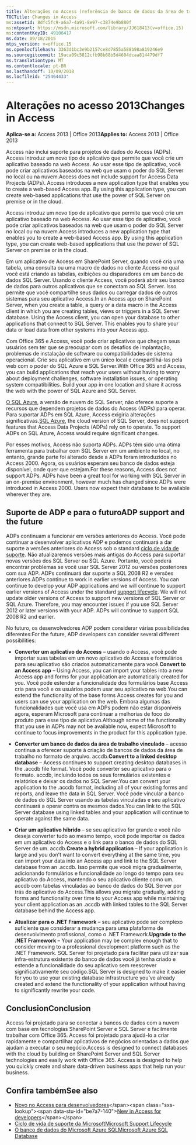 ```yaml
---
title: Alterações no Access (referência de banco de dados da área de trabalho do Access)
TOCTitle: Changes in Access
ms:assetid: 8dfc5fc9-a6a7-4a91-8e97-c3874e9b880f
ms:mtpsurl: https://msdn.microsoft.com/library/JJ618413(v=office.15)
ms:contentKeyID: 49106417
ms.date: 09/18/2015
mtps_version: v=office.15
ms.openlocfilehash: 3363d1bc3e9b2157ce8d7855a588b98a819246e9
ms.sourcegitcommit: 19aca09c5812cfb98b68b5d4604dcaa814479df7
ms.translationtype: MT
ms.contentlocale: pt-BR
ms.lasthandoff: 10/09/2018
ms.locfileid: "25464433"
---
```

# <a name="changes-in-access"></a><span data-ttu-id="be7a7-102">Alterações no acesso 2013</span><span class="sxs-lookup"><span data-stu-id="be7a7-102">Changes in Access</span></span>

<span data-ttu-id="be7a7-103">**Aplica-se a:** Access 2013 | Office 2013</span><span class="sxs-lookup"><span data-stu-id="be7a7-103">**Applies to:** Access 2013 | Office 2013</span></span>

<span data-ttu-id="be7a7-p101">Access não inclui suporte para projetos de dados do Access (ADPs). Access introduz um novo tipo de aplicativo que permite que você crie um aplicativo baseado na web Access. Ao usar esse tipo de aplicativo, você pode criar aplicativos baseados na web que usam o poder do SQL Server no local ou na nuvem.</span><span class="sxs-lookup"><span data-stu-id="be7a7-p101">Access does not include support for Access Data Projects (ADPs). Access introduces a new application type that enables you to create a web-based Access app. By using this application type, you can create web-based applications that use the power of SQL Server on premise or in the cloud.</span></span>

<span data-ttu-id="be7a7-p102">Access introduz um novo tipo de aplicativo que permite que você crie um aplicativo baseado na web Access. Ao usar esse tipo de aplicativo, você pode criar aplicativos baseados na web que usam o poder do SQL Server no local ou na nuvem.</span><span class="sxs-lookup"><span data-stu-id="be7a7-p102">Access introduces a new application type that enables you to create a web-based Access app. By using this application type, you can create web-based applications that use the power of SQL Server on premise or in the cloud.</span></span>

<span data-ttu-id="be7a7-p103">Em um aplicativo de Access em SharePoint Server, quando você cria uma tabela, uma consulta ou uma macro de dados no cliente Access no qual você está criando as tabelas, exibições ou disparadores em um banco de dados SQL Server. Usando o cliente Access, você poderá abrir seu banco de dados para outros aplicativos que se conectam ao SQL Server. Isso permite que você compartilhe seus dados ou carregar dados de outros sistemas para seu aplicativo Access.</span><span class="sxs-lookup"><span data-stu-id="be7a7-p103">In an Access app on SharePoint Server, when you create a table, a query or a data macro in the Access client in which you are creating tables, views or triggers in a SQL Server database. Using the Access client, you can open your database to other applications that connect to SQL Server. This enables you to share your data or load data from other systems into your Access app.</span></span>

<span data-ttu-id="be7a7-p104">Com Office 365 e Access, você pode criar aplicativos que chegam seus usuários sem ter que se preocupar com os desafios de implantação, problemas de instalação de software ou compatibilidades de sistema operacional. Crie seu aplicativo em um único local e compartilhá-las pela web com o poder do SQL Azure e SQL Server.</span><span class="sxs-lookup"><span data-stu-id="be7a7-p104">With Office 365 and Access, you can build applications that reach your users without having to worry about deployment challenges, software installation issues, or operating system compatibilities. Build your app in one location and share it across the web with the power of SQL Azure and SQL Server.</span></span>

<span data-ttu-id="be7a7-p105">[O SQL Azure](https://msdn.microsoft.com/library/azure/ee336279.aspx), a versão de nuvem do SQL Server, não oferece suporte a recursos que dependem projetos de dados do Access (ADPs) para operar. Para suportar ADPs em SQL Azure, Access exigiria alterações significativas.</span><span class="sxs-lookup"><span data-stu-id="be7a7-p105">[SQL Azure](https://msdn.microsoft.com/library/azure/ee336279.aspx), the cloud version of SQL Server, does not support features that Access Data Projects (ADPs) rely on to operate. To support ADPs on SQL Azure, Access would require significant changes.</span></span>

<span data-ttu-id="be7a7-p106">Por esses motivos, Access não suporta ADPs. ADPs têm sido uma ótima ferramenta para trabalhar com SQL Server em um ambiente no local, no entanto, grande parte foi alterado desde a ADPs foram introduzidos no Access 2000. Agora, os usuários esperam seu banco de dados esteja disponível, onde quer que estejam.</span><span class="sxs-lookup"><span data-stu-id="be7a7-p106">For these reasons, Access does not support ADPs. ADPs have been a great tool for working with SQL Server in an on-premise environment, however much has changed since ADPs were introduced in Access 2000. Users now expect their database to be available wherever they are.</span></span>

## <a name="adp-support-and-the-future"></a><span data-ttu-id="be7a7-119">Suporte de ADP e para o futuro</span><span class="sxs-lookup"><span data-stu-id="be7a7-119">ADP support and the future</span></span>

<span data-ttu-id="be7a7-p107">ADPs continuam a funcionar em versões anteriores do Access. Você pode continuar a desenvolver aplicativos ADP e podemos continuará a dar suporte a versões anteriores do Access sob o standard [ciclo de vida de suporte](https://support.microsoft.com/gp/lifeselect). Não atualizaremos versões mais antigas do Access para suportar novas versões dos SQL Server ou SQL Azure. Portanto, você poderá encontrar problemas se você usar SQL Server 2012 ou versões posteriores com sua ADP. ADPs continuará dar suporte a SQL 2008 R2 e versões anteriores.</span><span class="sxs-lookup"><span data-stu-id="be7a7-p107">ADPs continue to work in earlier versions of Access. You can continue to develop your ADP applications and we will continue to support earlier versions of Access under the standard [support lifecycle](https://support.microsoft.com/gp/lifeselect). We will not update older versions of Access to support new versions of SQL Server or SQL Azure. Therefore, you may encounter issues if you use SQL Server 2012 or later versions with your ADP. ADPs will continue to support SQL 2008 R2 and earlier.</span></span>

<span data-ttu-id="be7a7-125">No futuro, os desenvolvedores ADP podem considerar várias possibilidades diferentes:</span><span class="sxs-lookup"><span data-stu-id="be7a7-125">For the future, ADP developers can consider several different possibilities:</span></span>

- <span data-ttu-id="be7a7-126">**Converter um aplicativo do Access** – usando o Access, você pode importar suas tabelas em um novo aplicativo do Access e formulários para seu aplicativo são criados automaticamente para você.</span><span class="sxs-lookup"><span data-stu-id="be7a7-126">**Convert to an Access app** – Using Access, you can import your tables into a new Access app and forms for your application are automatically created for you.</span></span> <span data-ttu-id="be7a7-127">Você pode estender a funcionalidade dos formulários base Access cria para você e os usuários podem usar seu aplicativo na web.</span><span class="sxs-lookup"><span data-stu-id="be7a7-127">You can extend the functionality of the base forms Access creates for you and users can use your application on the web.</span></span> <span data-ttu-id="be7a7-128">Embora algumas das funcionalidades que você usa em ADPs podem não estar disponíveis agora, esperam Microsoft para continuar a melhorias de foco do produto para esse tipo de aplicativo.</span><span class="sxs-lookup"><span data-stu-id="be7a7-128">Although some of the functionality that you use in ADPs may not be available now, expect Microsoft to continue to focus improvements in the product for this application type.</span></span>

- <span data-ttu-id="be7a7-129">**Converter um banco de dados da área de trabalho vinculado** – acesso continua a oferecer suporte à criação de bancos de dados da área de trabalho no formato de arquivo. accdb.</span><span class="sxs-lookup"><span data-stu-id="be7a7-129">**Convert to a linked desktop database** – Access continues to support creating desktop databases in the .accdb file format.</span></span> <span data-ttu-id="be7a7-130">Você pode converter seu aplicativo para o formato. accdb, incluindo todos os seus formulários existentes e relatórios e deixar os dados no SQL Server.</span><span class="sxs-lookup"><span data-stu-id="be7a7-130">You can convert your application to the .accdb format, including all of your existing forms and reports, and leave the data in SQL Server.</span></span> <span data-ttu-id="be7a7-131">Você pode vincular a banco de dados do SQL Server usando as tabelas vinculadas e seu aplicativo continuará a operar contra os mesmos dados.</span><span class="sxs-lookup"><span data-stu-id="be7a7-131">You can link to the SQL Server database using linked tables and your application will continue to operate against the same data.</span></span>

- <span data-ttu-id="be7a7-132">**Criar um aplicativo híbrido** – se seu aplicativo for grande e você não deseja converter tudo ao mesmo tempo, você pode importar os dados em um aplicativo do Access e o link para o banco de dados do SQL Server de um. accdb.</span><span class="sxs-lookup"><span data-stu-id="be7a7-132">**Create a hybrid application** – If your application is large and you don’t want to convert everything at the same time, you can import your data into an Access app and link to the SQL Server database from an .accdb.</span></span> <span data-ttu-id="be7a7-133">Isso permite que você migra gradualmente, adicionando formulários e funcionalidade ao longo do tempo para seu aplicativo do Access, mantendo o seu aplicativo cliente como um. accdb com tabelas vinculadas ao banco de dados do SQL Server por trás do aplicativo do Access.</span><span class="sxs-lookup"><span data-stu-id="be7a7-133">This allows you migrate gradually, adding forms and functionality over time to your Access app while maintaining your client application as an .accdb with linked tables to the SQL Server database behind the Access app.</span></span>

- <span data-ttu-id="be7a7-134">**Atualizar para o .NET Framework** – seu aplicativo pode ser complexo suficiente que considerar a mudança para uma plataforma de desenvolvimento profissional, como o .NET Framework.</span><span class="sxs-lookup"><span data-stu-id="be7a7-134">**Upgrade to the .NET Framework** – Your application may be complex enough that to consider moving to a professional development platform such as the .NET Framework.</span></span> <span data-ttu-id="be7a7-135">SQL Server foi projetado para facilitar para utilizar sua infra-estrutura existente do banco de dados você já tenha criado e estende a funcionalidade do seu aplicativo sem reescrever significativamente seu código.</span><span class="sxs-lookup"><span data-stu-id="be7a7-135">SQL Server is designed to make it easier for you to use your existing database infrastructure you’ve already created and extend the functionality of your application without having to significantly rewrite your code.</span></span>

## <a name="conclusion"></a><span data-ttu-id="be7a7-136">Conclusion</span><span class="sxs-lookup"><span data-stu-id="be7a7-136">Conclusion</span></span>

<span data-ttu-id="be7a7-p112">Access foi projetado para se conectar a bancos de dados com a nuvem com base em tecnologias SharePoint Server e SQL Server e facilmente trabalhar com Office 365. Access foi projetado para ajudá-lo a criar rapidamente e compartilhar aplicativos de negócios orientadas a dados que ajudam a executar o seu negócio.</span><span class="sxs-lookup"><span data-stu-id="be7a7-p112">Access is designed to connect databases with the cloud by building on SharePoint Server and SQL Server technologies and easily work with Office 365. Access is designed to help you quickly create and share data-driven business apps that help run your business.</span></span>

## <a name="see-also"></a><span data-ttu-id="be7a7-139">Confira também</span><span class="sxs-lookup"><span data-stu-id="be7a7-139">See also</span></span>

- <span data-ttu-id="be7a7-140">[Novo no Access para desenvolvedores](https://msdn.microsoft.com/library/jj250134\(v=office.15\))</span><span class="sxs-lookup"><span data-stu-id="be7a7-140">[New in Access for developers](https://msdn.microsoft.com/library/jj250134\(v=office.15\))</span></span>
- [<span data-ttu-id="be7a7-141">Ciclo de vida de suporte da Microsoft</span><span class="sxs-lookup"><span data-stu-id="be7a7-141">Microsoft Support Lifecycle</span></span>](https://support.microsoft.com/lifecycle/)
- [<span data-ttu-id="be7a7-142">O banco de dados do Microsoft Azure SQL</span><span class="sxs-lookup"><span data-stu-id="be7a7-142">Microsoft Azure SQL Database</span></span>](https://msdn.microsoft.com/library/azure/ee336279.aspx)


